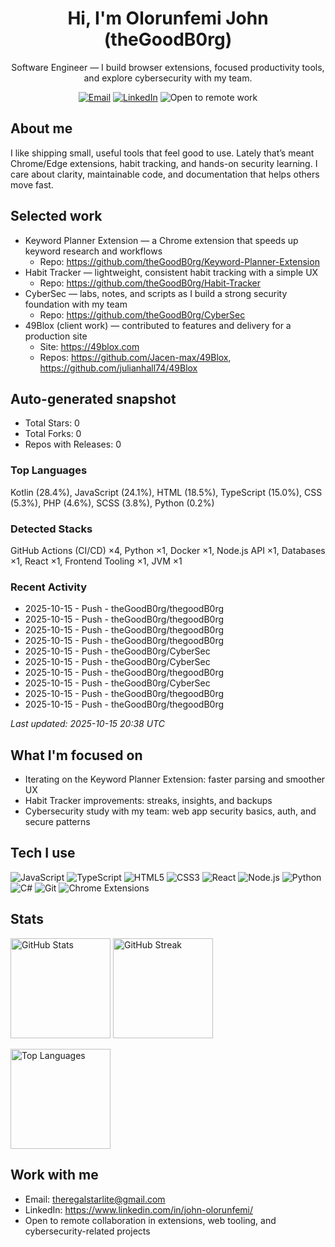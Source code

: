<h1 align="center">Hi, I'm Olorunfemi John (theGoodB0rg)</h1>
<p align="center">
  Software Engineer — I build browser extensions, focused productivity tools, and explore cybersecurity with my team.
</p>

<p align="center">
  <a href="mailto:theregalstarlite@gmail.com"><img alt="Email" src="https://img.shields.io/badge/Email-Contact-0A66C2?style=flat&logo=gmail&logoColor=white"></a>
  <a href="https://www.linkedin.com/in/john-olorunfemi/"><img alt="LinkedIn" src="https://img.shields.io/badge/LinkedIn-Connect-0A66C2?style=flat&logo=linkedin&logoColor=white"></a>
  <img alt="Open to remote work" src="https://img.shields.io/badge/Open%20to-Remote%20collaboration-2E8B57?style=flat&logo=briefcase&logoColor=white">
</p>

## About me
I like shipping small, useful tools that feel good to use. Lately that’s meant Chrome/Edge extensions, habit tracking, and hands-on security learning. I care about clarity, maintainable code, and documentation that helps others move fast.

## Selected work
- Keyword Planner Extension — a Chrome extension that speeds up keyword research and workflows  
  - Repo: https://github.com/theGoodB0rg/Keyword-Planner-Extension
- Habit Tracker — lightweight, consistent habit tracking with a simple UX  
  - Repo: https://github.com/theGoodB0rg/Habit-Tracker
- CyberSec — labs, notes, and scripts as I build a strong security foundation with my team  
  - Repo: https://github.com/theGoodB0rg/CyberSec
- 49Blox (client work) — contributed to features and delivery for a production site  
  - Site: https://49blox.com  
  - Repos: https://github.com/Jacen-max/49Blox, https://github.com/julianhall74/49Blox

<!--START_SECTION:autogenerated-->
## Auto-generated snapshot

- Total Stars: 0
- Total Forks: 0
- Repos with Releases: 0

### Top Languages
Kotlin (28.4%), JavaScript (24.1%), HTML (18.5%), TypeScript (15.0%), CSS (5.3%), PHP (4.6%), SCSS (3.8%), Python (0.2%)

### Detected Stacks
GitHub Actions (CI/CD) ×4, Python ×1, Docker ×1, Node.js API ×1, Databases ×1, React ×1, Frontend Tooling ×1, JVM ×1

### Recent Activity
- 2025-10-15 - Push - theGoodB0rg/thegoodB0rg
- 2025-10-15 - Push - theGoodB0rg/thegoodB0rg
- 2025-10-15 - Push - theGoodB0rg/thegoodB0rg
- 2025-10-15 - Push - theGoodB0rg/thegoodB0rg
- 2025-10-15 - Push - theGoodB0rg/CyberSec
- 2025-10-15 - Push - theGoodB0rg/CyberSec
- 2025-10-15 - Push - theGoodB0rg/thegoodB0rg
- 2025-10-15 - Push - theGoodB0rg/CyberSec
- 2025-10-15 - Push - theGoodB0rg/thegoodB0rg
- 2025-10-15 - Push - theGoodB0rg/thegoodB0rg

_Last updated: 2025-10-15 20:38 UTC_
<!--END_SECTION:autogenerated-->

## What I'm focused on
- Iterating on the Keyword Planner Extension: faster parsing and smoother UX
- Habit Tracker improvements: streaks, insights, and backups
- Cybersecurity study with my team: web app security basics, auth, and secure patterns

## Tech I use
<p>
  <img alt="JavaScript" src="https://img.shields.io/badge/JavaScript-F7DF1E?logo=javascript&logoColor=000&style=flat"> 
  <img alt="TypeScript" src="https://img.shields.io/badge/TypeScript-3178C6?logo=typescript&logoColor=fff&style=flat">
  <img alt="HTML5" src="https://img.shields.io/badge/HTML5-E34F26?logo=html5&logoColor=fff&style=flat">
  <img alt="CSS3" src="https://img.shields.io/badge/CSS3-1572B6?logo=css3&logoColor=fff&style=flat">
  <img alt="React" src="https://img.shields.io/badge/React-61DAFB?logo=react&logoColor=000&style=flat">
  <img alt="Node.js" src="https://img.shields.io/badge/Node.js-339933?logo=node.js&logoColor=fff&style=flat">
  <img alt="Python" src="https://img.shields.io/badge/Python-3776AB?logo=python&logoColor=fff&style=flat">
  <img alt="C#" src="https://img.shields.io/badge/C%23-512BD4?logo=csharp&logoColor=fff&style=flat">
  <img alt="Git" src="https://img.shields.io/badge/Git-F05032?logo=git&logoColor=fff&style=flat">
  <img alt="Chrome Extensions" src="https://img.shields.io/badge/Chrome%20Extensions-4285F4?logo=google-chrome&logoColor=fff&style=flat">
</p>

## Stats
<p>
  <img src="https://github-readme-stats.vercel.app/api?username=theGoodB0rg&show_icons=true&rank_icon=github&theme=transparent" alt="GitHub Stats" height="160" />
  <img src="https://streak-stats.demolab.com?user=theGoodB0rg&theme=transparent" alt="GitHub Streak" height="160" />
</p>
<p>
  <img src="https://github-readme-stats.vercel.app/api/top-langs/?username=theGoodB0rg&layout=compact&theme=transparent&langs_count=8" alt="Top Languages" height="160" />
</p>

## Work with me
- Email: theregalstarlite@gmail.com  
- LinkedIn: https://www.linkedin.com/in/john-olorunfemi/  
- Open to remote collaboration in extensions, web tooling, and cybersecurity-related projects
